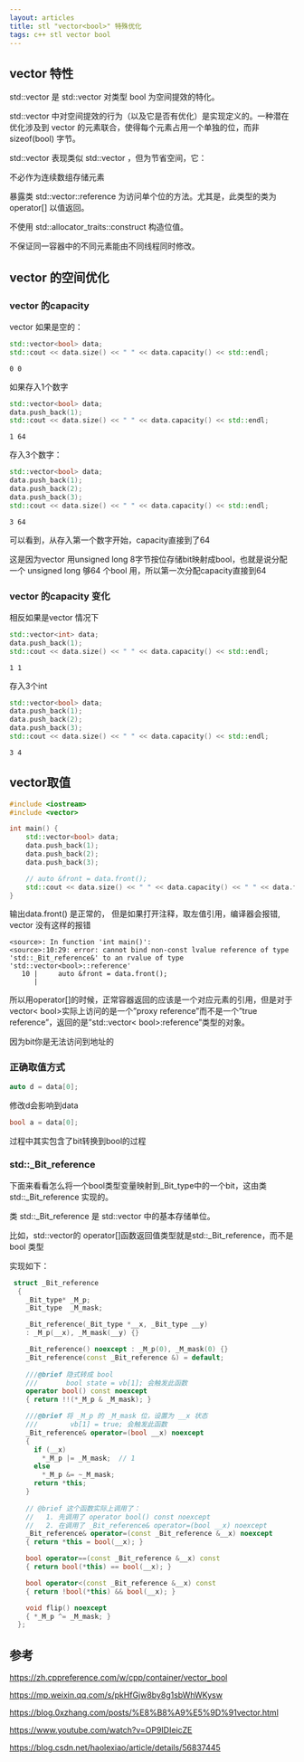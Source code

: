 ```yaml
---
layout: articles
title: stl "vector<bool>" 特殊优化
tags: c++ stl vector bool
---
```



## vector<bool> 特性
std::vector<bool> 是 std::vector 对类型 bool 为空间提效的特化。

std::vector<bool> 中对空间提效的行为（以及它是否有优化）是实现定义的。一种潜在优化涉及到 vector 的元素联合，使得每个元素占用一个单独的位，而非 sizeof(bool) 字节。

std::vector<bool> 表现类似 std::vector ，但为节省空间，它：

不必作为连续数组存储元素

暴露类 std::vector<bool>::reference 为访问单个位的方法。尤其是，此类型的类为 operator[] 以值返回。

不使用 std::allocator_traits::construct 构造位值。

不保证同一容器中的不同元素能由不同线程同时修改。


## vector<bool> 的空间优化

### vector<bool> 的capacity
vector<bool> 如果是空的：

```cpp
std::vector<bool> data;
std::cout << data.size() << " " << data.capacity() << std::endl;
```
```
0 0
```

如果存入1个数字
```cpp
std::vector<bool> data;
data.push_back(1);
std::cout << data.size() << " " << data.capacity() << std::endl;
```
```
1 64
```
存入3个数字：

```cpp
std::vector<bool> data;
data.push_back(1);
data.push_back(2);
data.push_back(3);
std::cout << data.size() << " " << data.capacity() << std::endl;
```
```
3 64
```

可以看到，从存入第一个数字开始，capacity直接到了64

这是因为vector<bool> 用unsigned long 8字节按位存储bit映射成bool，也就是说分配一个
unsigned long 够64 个bool 用，所以第一次分配capacity直接到64
### vector<int> 的capacity 变化
相反如果是vector<int> 情况下
```cpp
std::vector<int> data;
data.push_back(1);
std::cout << data.size() << " " << data.capacity() << std::endl;
```
```
1 1
```

存入3个int
```cpp
std::vector<bool> data;
data.push_back(1);
data.push_back(2);
data.push_back(3);
std::cout << data.size() << " " << data.capacity() << std::endl;
```
```
3 4
```

## vector<bool>取值
```cpp
#include <iostream>
#include <vector>

int main() {
    std::vector<bool> data;
    data.push_back(1);
    data.push_back(2);
    data.push_back(3);

    // auto &front = data.front();
    std::cout << data.size() << " " << data.capacity() << " " << data.front() <<std::endl;
}
```

输出data.front() 是正常的， 但是如果打开注释，取左值引用，编译器会报错, vector<int> 没有这样的报错

```shell
<source>: In function 'int main()':
<source>:10:29: error: cannot bind non-const lvalue reference of type 'std::_Bit_reference&' to an rvalue of type 'std::vector<bool>::reference'
   10 |     auto &front = data.front();
      |     
```
所以用operator[]的时候，正常容器返回的应该是一个对应元素的引用，但是对于vector< bool>实际上访问的是一个”proxy reference”而不是一个”true reference”，返回的是”std::vector< bool>:reference”类型的对象。

因为bit你是无法访问到地址的


### 正确取值方式
```cpp
auto d = data[0];
```

修改d会影响到data

```cpp
bool a = data[0];
```

过程中其实包含了bit转换到bool的过程

### std::_Bit_reference
下面来看看怎么将一个bool类型变量映射到_Bit_type中的一个bit，这由类  std::_Bit_reference 实现的。

类 std::_Bit_reference  是 std::vector<bool> 中的基本存储单位。

比如，std::vector<bool>的 operator[]函数返回值类型就是std::_Bit_reference，而不是 bool 类型  

实现如下：
```cpp
 struct _Bit_reference
  {
    _Bit_type* _M_p;
    _Bit_type  _M_mask;

    _Bit_reference(_Bit_type *__x, _Bit_type __y)
    : _M_p(__x), _M_mask(__y) {}

    _Bit_reference() noexcept : _M_p(0), _M_mask(0) {}
    _Bit_reference(const _Bit_reference &) = default;
      
    ///@brief 隐式转成 bool
    ///       bool state = vb[1]; 会触发此函数
    operator bool() const noexcept
    { return !!(*_M_p & _M_mask); }

    ///@brief 将 _M_p 的 _M_mask 位，设置为 __x 状态
    ///        vb[1] = true; 会触发此函数
    _Bit_reference& operator=(bool __x) noexcept
    {
      if (__x)
        *_M_p |= _M_mask;  // 1
      else
        *_M_p &= ~_M_mask;
      return *this;
    }
      
    // @brief 这个函数实际上调用了：
    //   1. 先调用了 operator bool() const noexcept
    //   2. 在调用了 _Bit_reference& operator=(bool __x) noexcept
    _Bit_reference& operator=(const _Bit_reference &__x) noexcept
    { return *this = bool(__x); }

    bool operator==(const _Bit_reference &__x) const
    { return bool(*this) == bool(__x); }

    bool operator<(const _Bit_reference &__x) const
    { return !bool(*this) && bool(__x); }

    void flip() noexcept
    { *_M_p ^= _M_mask; }
  };
```

## 参考

https://zh.cppreference.com/w/cpp/container/vector_bool

https://mp.weixin.qq.com/s/pkHfGjw8by8g1sbWhWKysw

https://blog.0xzhang.com/posts/%E8%B8%A9%E5%9D%91vector.html

https://www.youtube.com/watch?v=OP9IDIeicZE

https://blog.csdn.net/haolexiao/article/details/56837445
